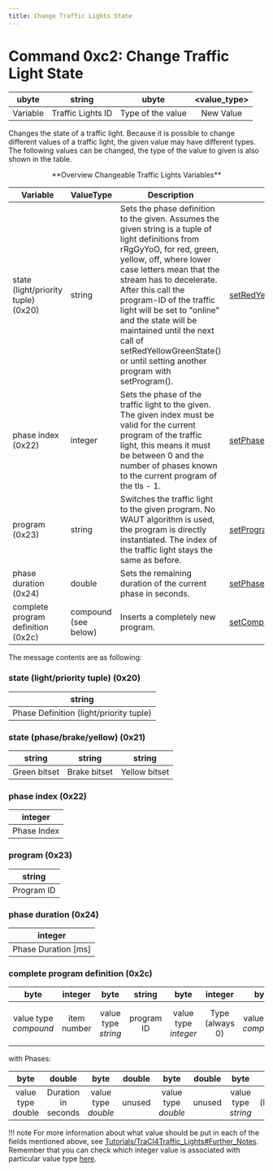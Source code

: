 ```yaml
---
title: Change Traffic Lights State
---
```


# Command 0xc2: Change Traffic Light State

|  ubyte   |      string       |       ubyte       | <value_type\> |
| :------: | :---------------: | :---------------: | :----------: |
| Variable | Traffic Lights ID | Type of the value |  New Value   |

Changes the state of a traffic light. Because it is possible to change
different values of a traffic light, the given value may have different
types. The following values can be changed, the type of the value to
given is also shown in the table.

<center>**Overview Changeable Traffic Lights Variables**</center>

| Variable                            | ValueType            | Description   | [Python Method](../TraCI/Interfacing_TraCI_from_Python.md)     |
| ----------------------------------- | -------------------- | --------------------------------------------------------------------- | ----------------- |
| state (light/priority tuple) (0x20) | string               | Sets the phase definition to the given. Assumes the given string is a tuple of light definitions from rRgGyYoO, for red, green, yellow, off, where lower case letters mean that the stream has to decelerate. After this call the program-ID of the traffic light will be set to "online" and the state will be maintained until the next call of setRedYellowGreenState() or until setting another program with setProgram(). | [setRedYellowGreenState](https://sumo.dlr.de/pydoc/traci._trafficlight.html#TrafficLightDomain-setRedYellowGreenState) [setLinkState](https://sumo.dlr.de/pydoc/traci._trafficlight.html#TrafficLightDomain-setLinkState) |
| phase index (0x22)                  | integer              | Sets the phase of the traffic light to the given. The given index must be valid for the current program of the traffic light, this means it must be between 0 and the number of phases known to the current program of the tls - 1.                                                                                                                                                                                            | [setPhase](https://sumo.dlr.de/pydoc/traci._trafficlight.html#TrafficLightDomain-setPhase)                                                                                                                                |
| program (0x23)                      | string               | Switches the traffic light to the given program. No WAUT algorithm is used, the program is directly instantiated. The index of the traffic light stays the same as before.                                                                                                                                                                                                                                                     | [setProgram](https://sumo.dlr.de/pydoc/traci._trafficlight.html#TrafficLightDomain-setProgram)                                                                                                                            |
| phase duration (0x24)               | double               | Sets the remaining duration of the current phase in seconds.                                                                                                                                                                                                                                                                                                                                                                   | [setPhaseDuration](https://sumo.dlr.de/pydoc/traci._trafficlight.html#TrafficLightDomain-setPhaseDuration)                                                                                                                |
| complete program definition (0x2c)  | compound (see below) | Inserts a completely new program.                                                                                                                                                                                                                                                                                                                                                                                              | [setCompleteRedYellowGreenDefinition](https://sumo.dlr.de/pydoc/traci._trafficlight.html#TrafficLightDomain-setCompleteRedYellowGreenDefinition)    |

The message contents are as following:

### state (light/priority tuple) (0x20)

|                 string                  |
| :-------------------------------------: |
| Phase Definition (light/priority tuple) |

### state (phase/brake/yellow) (0x21)

|    string    |    string    |    string     |
| :----------: | :----------: | :-----------: |
| Green bitset | Brake bitset | Yellow bitset |

### phase index (0x22)

|   integer   |
| :---------: |
| Phase Index |

### program (0x23)

|   string   |
| :--------: |
| Program ID |

### phase duration (0x24)

|        integer        |
| :-------------------: |
| Phase Duration \[ms\] |

### complete program definition (0x2c)

|         byte          |   integer   |        byte         |   string   |         byte         |     integer     |         byte          |           compound           |         byte         |   integer   |         byte         |   integer    | <phases\> |
| :-------------------: | :---------: | :-----------------: | :--------: | :------------------: | :-------------: | :-------------------: | :--------------------------: | :------------------: | :---------: | :------------------: | :----------: | :------: |
| value type *compound* | item number | value type *string* | program ID | value type *integer* | Type (always 0) | value type *compound* | Compound Length (always 0\!) | value type *integer* | Phase Index | value type *integer* | Phase Number |  Phases  |

with Phases:

|       byte        |       double        |        byte         | double |        byte         | double |        byte         |            string            |
| :---------------: | :-----------------: | :-----------------: | :----: | :-----------------: | :----: | :-----------------: | :--------------------------: |
| value type double | Duration in seconds | value type *double* | unused | value type *double* | unused | value type *string* | State (light/priority-tuple) |

!!! note
    For more information about what value should be put in each of the fields mentioned above, see [Tutorials/TraCI4Traffic_Lights#Further_Notes](../Tutorials/TraCI4Traffic_Lights.md#further_notes). Remember that you can check which integer value is associated with particular value type [here](../TraCI/Protocol.md#data_types).